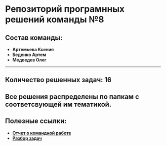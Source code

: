 **Репозиторий програмнных решений команды №8**
=====================
## Состав команды:
* **Артемьева Ксения**
* **Беденко Артем**
* **Медведев Олег**
---
## Количество решенных задач: **16**
Все решения распределены по папкам с соответсвующей им тематикой.
---
## Полезные ссылки:
* [**Отчет о командной работе**](https://docs.google.com/spreadsheets/d/1QViYR63b8TAb08iESDX-HTQOvMfp76b_fPiNMiNuSCo/edit#gid=0)
* [**Разбор задач**](https://docs.google.com/document/d/1jmnOUnfxw9WETcigOcWhYeEH7lphVp6RJTkfWInWqvA/edit#heading=h.jh4xqlumnfkn)
